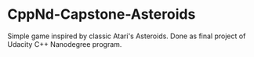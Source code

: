 # CppNd-Capstone-Asteroids
Simple game inspired by classic Atari's Asteroids. Done as final project of Udacity C++ Nanodegree program.
